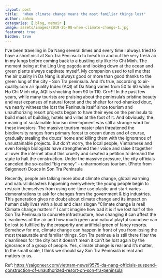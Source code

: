 ```yaml
---
layout: post
title:  "When climate change means the most familiar things lost"
author: anhvu
categories: [ blog, memoir ]
image: assets/images/2019-26-08-when-climate-change-1.jpg
featured: true
hidden: true
---
```


I’ve been traveling in Da Nang several times and every time I always tried to have a short visit at Son Tra Peninsula to breath in and out the very fresh air in my lungs before coming back to a bustling city like Ho Chi Minh. The moment being at the Ling Ung pagoda and looking down at the ocean and green plants always captivate myself. My companion used to tell me that the air quality in Da Nang is always good or more than good thanks to the green lung of the city - Son Tra peninsula. And it’s true, according to air-quality.com air quality Index (AQI) of Da Nang varies from 50 to 60 while in Ho Chi Minh city, AQI is shocking from 90 to 110. Grrr!!!
In the past few years, while many tourists are praising about the peninsula’s pristine beauty and vast expanses of natural forest and the shelter for red-shanked douc, we nearly witness the lost the Peninsula itself since tourism and unauthorizing resort projects began to have their eyes on the peninsula to build mass of building, hotels and villas at the foot of it. And obviously, the meaning of sustainable tourism development was still a strange word for these investors. The massive tourism master plan threatened the biodiversity ranges from primary forest to ocean dunes and of course, gradually stealing the doucs’ home and killing them with the ignorance of unsustainable projects.
But don’t worry, the local people, Vietnamese and even foreign biologists have strengthened their voice and raise it together all over the internet about this cruelty and created a petition to demand the state to halt the construction. Under the massive pressure, the city officials canceled the so-called “big money” -  unharmonious tourism.
(Photo from Saigoneer) Doucs in Son Tra Peninsula

Recently, people are talking more about climate change, global warming and natural disasters happening everywhere; the young people begin to restrain themselves from using one-time use plastic and start varies demonstrations to ask for changes from the government & big industries. This generation gives no doubt about climate change and its impact on human daily lives with a loud and clear slogan “Climate change is real! Climate change matters!”
I can’t imagine how bad it is if we lost half of the Son Tra Peninsula to concrete infrastructure, how changing it can affect the cleanliness of the air and how much green and natural playful sound we can be lost to fulfilled by the prosperity and artificial green of fancy resorts. Somehow for me, climate change can happen in front of you from losing the most treasurable and familiar things. Son Tra peninsula is still there filter the cleanliness for the city but it doesn’t mean it can’t be lost again by the ignorance of a group of people. Yes, climate change is real and it’s matter, In the small scale, I think we should say Son Tra Peninsula is real and matters to us.

Ref:
https://saigoneer.com/vietnam-news/9575-da-nang-officials-suspend-construction-of-unauthorized-resort-on-son-tra-peninsula
